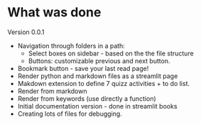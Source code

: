 # What was done
Version 0.0.1
* Navigation through folders in a path:
   * Select boxes on sidebar - based on the the file structure
   * Buttons: customizable previous and next button.
* Bookmark button - save your last read page!
* Render python and markdown files as a streamlit page
* Makdown extension to define 7 quizz activities + to do list.
* Render from markdown
* Render from keywords (use directly a function)
* Initial documentation version - done in streamlit books
* Creating lots of files for debugging. 